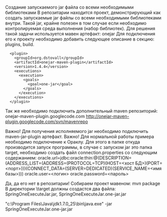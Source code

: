 Создание запускаемого jar файла со всеми необходимыми библиотеками
В репозитарии находится проект, демонстрирующий как создать запускаемые jar файлы со всеми необходимыми библиотеками внутри. Такой jar, крайне полезен в том случае если необходимо контролируемая среда выполнения (набор библиотек). 
Для решения такой задачи используется мавен артефакт: onejar
Для подключения его к проекту необходимо добавить следующее описание в секцию: plugins, build.
<!-- Позволяет утрамбовать все библиотеки в один jar -->
      <plugin>
        <groupId>org.dstovall</groupId>
        <artifactId>onejar-maven-plugin</artifactId>
        <version>1.4.4</version>
        <executions>
          <execution>
            <goals>
              <goal>one-jar</goal>
            </goals>
          </execution>
        </executions>
      </plugin>

Так же необходимо подключить дополнительный maven репозиторий:
    <pluginRepository>
      <id>onejar-maven-plugin.googlecode.com</id>
      <url>http://onejar-maven-plugin.googlecode.com/svn/mavenrepo</url>
    </pluginRepository>

Важно! Для получения исполняемого jar необходимо подключить maven-jar-plugin артефакт.
Важно! Для нормальной работы примера необходимо подключение к Ораклу. Для этого в папке откуда производится запуск программы, в случае с запуском jar это папка target, необходимо создать файл connection.properties со следующим содержанием:
oracle.url=jdbc:oracle:thin:@(DESCRIPTION=(ADDRESS_LIST=(ADDRESS=(PROTOCOL=TCP)(HOST=<хост БД>)(PORT=<порт>)))(CONNECT_DATA=(SERVER=DEDICATED)(SERVICE_NAME=<имя базы>)))
oracle.user=<логин>
oracle.password=<пароль>

Да, да его нет в репозитарии!
Собираем проект мавеном: mvn package
В директории \target должны создастся два файла: SpringOneExecuteJar.jar, SpringOneExecuteJar.one-jar.jar 



 


"c:\Program Files\Java\jdk1.7.0_25\bin\java.exe" -jar SpringOneExecuteJar.one-jar.jar
